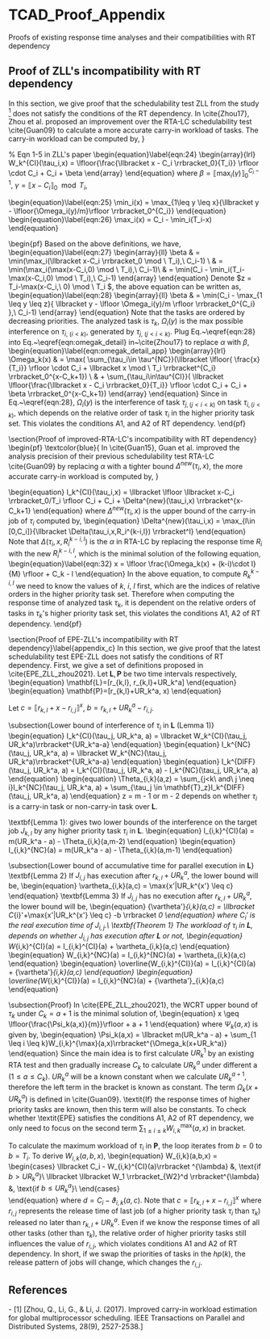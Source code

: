 # TCAD_Proof_Appendix
Proofs of existing response time analyses and their compatibilities with RT dependency

## Proof of ZLL's incompatibility with RT dependency
In this section, we give proof that the schedulability test ZLL from the study [<sup>1</sup>](#zhou17) does not satisfy the conditions of the RT dependency. In \cite{Zhou17}, Zhou et al. proposed an improvement over the RTA-LC schedulability test \cite{Guan09} to calculate a more accurate carry-in workload of tasks. The carry-in workload can be computed by,
}

% Eqn 1-5 in ZLL's paper
\begin{equation}\label{eqn:24}
\begin{array}{lrl}
    W_k^{CI}(\tau_i,x) = \lfloor{\frac{\llbracket x - C_i \rrbracket_0}{T_i}} \rfloor  \cdot C_i + C_i + \beta
\end{array}
\end{equation}
where $\beta = \llbracket \max_i(\gamma)\rrbracket_0^{C_i-1},\ \gamma = \llbracket x-C_i \rrbracket_0 \mod T_i$,

\begin{equation}\label{eqn:25}
   \min_i(x)  = \max_{1\leq y \leq x}\{\llbracket y - \lfloor{\Omega_i(y)/m}\rfloor \rrbracket_0^{C_i}\}
\end{equation}
\begin{equation}\label{eqn:26}
       \max_i(x)  = C_i - \min_i(T_i-x)
\end{equation}

\begin{pf}
Based on the above definitions, we have,
\begin{equation}\label{eqn:27}
\begin{array}{ll}
    \beta  & = \min(\max_i(\llbracket x-C_i \rrbracket_0 \mod \ T_i),\ C_i-1) \\
    & = \min(\max_i(\max(x-C_i,0) \mod \ T_i),\ C_i-1)\\
    & = \min(C_i - \min_i(T_i-\max(x-C_i,0) \mod \ T_i),\ C_i-1)
\end{array}
\end{equation}
Denote $z = T_i-\max(x-C_i,\ 0) \mod \ T_i $, the above equation can be written as,
\begin{equation}\label{eqn:28}
\begin{array}{ll}
    \beta  & = \min(C_i - \max_{1 \leq y \leq z}\{ \llbracket y - \lfloor \Omega_i(y)/m \rfloor \rrbracket_0^{C_i} \},\ C_i-1)
\end{array}
\end{equation}
Note that the tasks are ordered by decreasing priorities. The analyzed task is $\tau_k$, $\Omega_i(y)$ is the max possible interference on $\tau_{i,\ (i<k)}$, generated by $\tau_{j,\ (j<i<k)}$. Plug Eq.~\eqref{eqn:28} into Eq.~\eqref{eqn:omegak_detail} in~\cite{Zhou17} to replace $\alpha$ with $\beta$,
\begin{equation}\label{eqn:omegak_detail_app}
\begin{array}{lrl}
    \Omega_k(x) & = \max(
    \sum_{\tau_i\in \tau^{NC}}(\llbracket  \lfloor{ \frac{x}{T_i}}  \rfloor  \cdot C_i + \llbracket x \mod \ T_i \rrbracket^{C_i}  \rrbracket_0^{x-C_k+1}) \\ 
    & + \sum_{\tau_i\in\tau^{CI}}( \llbracket \lfloor{\frac{\llbracket x - C_i \rrbracket_0}{T_i}} \rfloor  \cdot C_i + C_i + \beta \rrbracket_0^{x-C_k+1})
\end{array}
\end{equation}
Since in Eq.~\eqref{eqn:28}, $\Omega_i(y)$ is the interference of task $\tau_{j,(j<i<k)}$ on task $\tau_{i,(i<k)}$, which depends on the relative order of task $\tau_i$ in the higher priority task set. This violates the conditions A1, and A2 of RT dependency. 
\end{pf}

\section{Proof of improved-RTA-LC's incompatibility with RT dependency}
\begin{pf}
\textcolor{blue}{
In \cite{Guan15}, Guan et al. improved the analysis precision of their previous schedulability test RTA-LC \cite{Guan09} by replacing $\alpha$ with a tighter bound $\Delta^{new}(\tau_i,x)$, the more accurate carry-in workload is computed by,
}

\begin{equation}
   I_k^{CI}(\tau_i,x) = \llbracket \lfloor \llbracket x-C_i \rrbracket_0/T_i \rfloor C_i + C_i + \Delta^{new}(\tau_i,x)   \rrbracket^{x-C_k+1}
\end{equation}
where $\Delta^{new}(\tau_i,x)$ is the upper bound of the carry-in job of $\tau_i$ computed by,
\begin{equation}
    \Delta^{new}(\tau_i,x) = \max_{l\in [0,C_i]}{\llbracket \Delta(\tau_i,x,R_i^{k-i,l}) \rrbracket^l}
\end{equation}
Note that $\Delta(\tau_i,x,R_i^{k-i,l})$ is the $\alpha$ in RTA-LC by replacing the response time $R_i$ with the new $R_i^{k-i,l}$, which is the minimal solution of the following equation,
\begin{equation}\label{eqn:32}
    x = \lfloor \frac{\Omega_k(x) + (k-i)\cdot l}{M} \rfloor + C_k - l
\end{equation}
In the above equation, to compute $R_k^{k-i,l}$ we need to know the values of $k,\ i,\ l$ first, which are the indices of relative orders in the higher priority task set. Therefore when computing the response time of analyzed task $\tau_k$, it is dependent on the relative orders of tasks in $\tau_k$'s higher priority task set, this violates the conditions A1, A2 of RT dependency. 
\end{pf}

\section{Proof of EPE-ZLL's incompatibility with RT dependency}\label{appendix_c}
In this section, we give proof that the latest schedulability test EPE-ZLL does not satisfy the conditions of RT dependency. First, we give a set of definitions proposed in \cite{EPE_ZLL_zhou2021}. Let $\mathbf{L},\mathbf{P}$ be two time intervals respectively,
\begin{equation}
    \mathbf{L}=[r_{k,l}, r_{k,l}+UR_k^a]
\end{equation}
\begin{equation}
    \mathbf{P}=[r_{k,l}+UR_k^a, x)
\end{equation}

Let $c = \llbracket r_{k,l}+x-r_{i,j}\rrbracket^x$,  $b = r_{k,l}+UR_k^a-r_{i,j}$. 

\subsection{Lower bound of interference of $\tau_i$ in $\mathbf{L}$ (Lemma 1)}
\begin{equation}
    I_k^{CI}(\tau_j, UR_k^a, a) = \llbracket W_k^{CI}(\tau_j, UR_k^a)\rrbracket^{UR_k^a-a}
\end{equation}
\begin{equation}
    I_k^{NC}(\tau_j, UR_k^a, a) = \llbracket W_k^{NC}(\tau_j, UR_k^a)\rrbracket^{UR_k^a-a}
\end{equation}
\begin{equation}
    I_k^{DIFF}(\tau_j, UR_k^a, a) = I_k^{CI}(\tau_j, UR_k^a, a) - I_k^{NC}(\tau_j, UR_k^a, a)
\end{equation}
\begin{equation}
    \Theta_{i,k}(a,z) = \sum_{j<k\ and\ j \neq i}I_k^{NC}(\tau_j, UR_k^a, a) + \sum_{\tau_j \in \mathbf{T}_z}I_k^{DIFF}(\tau_j, UR_k^a, a)
\end{equation}
z = m - 1 or m - 2 depends on whether $\tau_i$ is a carry-in task or non-carry-in task over $\mathbf{L}$.

\textbf{Lemma 1}: gives two lower bounds of the interference on the target job $J_{k,l}$ by any higher priority task $\tau_i$ in $\mathbf{L}$.
\begin{equation}
    I_{i,k}^{CI}(a) = m(UR_k^a - a) - \Theta_{i,k}(a,m-2)
\end{equation}
\begin{equation}
    I_{i,k}^{NC}(a) = m(UR_k^a - a) - \Theta_{i,k}(a,m-1)
\end{equation}

\subsection{Lower bound of accumulative time for parallel execution in $\mathbf{L}$}
\textbf{Lemma 2} If $J_{i,j}$ has execution after $r_{k,l} + UR_k^a$, the lower bound will be,
\begin{equation}
    \vartheta_{i,k}(a,c) = \max\{x'|UR_k^{x'} \leq c\}
\end{equation}
\textbf{Lemma 3} If $J_{i,j}$ has no execution after $r_{k,l} + UR_k^a$, the lower bound will be,
\begin{equation}
    {\vartheta'}_{i,k}(a,c) = \llbracket C_{i}'+\max\{x'|UR_k^{x'} \leq c\} -b \rrbracket _0
\end{equation}
where $C_{i}'$ is the real execution time of $J_{i,j}$.\\
\textbf{Theorem 1} The workload of $\tau_i$ in $\mathbf{L}$, depends on whether $J_{i,j}$ has execution after $\mathbf{L}$ or not,
\begin{equation}
    W_{i,k}^{CI}(a) = I_{i,k}^{CI}(a) + \vartheta_{i,k}(a,c)
\end{equation}
\begin{equation}
    W_{i,k}^{NC}(a) = I_{i,k}^{NC}(a) + \vartheta_{i,k}(a,c)
\end{equation}
\begin{equation}
    \overline{W_{i,k}^{CI}}(a) = I_{i,k}^{CI}(a) + {\vartheta'}_{i,k}(a,c)
\end{equation}
\begin{equation}
    \overline{W_{i,k}^{CI}}(a) = I_{i,k}^{NC}(a) + {\vartheta'}_{i,k}(a,c)
\end{equation}

\subsection{Proof}
In \cite{EPE_ZLL_zhou2021}, the WCRT upper bound of $\tau_k$ under $C_k = a+1$ is the minimal solution of,
\begin{equation}
    x \geq \lfloor{\frac{\Psi_k(a,x)}{m}}\rfloor + a + 1
\end{equation}
where $\Psi_k(a,x)$ is given by,
\begin{equation}
    \Psi_k(a,x) = \llbracket m(UR_k^a - a) + \sum_{1 \leq i \leq k}W_{i,k}^{\max}(a,x)\rrbracket^{\Omega_k(x+UR_k^a)}
\end{equation}
Since the main idea is to first calculate $UR_k^1$ by an existing RTA test and then gradually increase $C_k$ to calculate $UR_k^a$ under different a ($1 \leq a \leq C_k$). $UR_k^a$ will be a known constant when we calculate $UR_k^{a+1}$, therefore the left term in the bracket is known as constant. The term $\Omega_k(x+UR_k^a)$ is defined in \cite{Guan09}. \textit{If} the response times of higher priority tasks are known, then this term will also be constants. To check whether \textit{EPE} satisfies the conditions A1, A2 of RT dependency, we only need to focus on the second term $\sum_{1 \leq i \leq k}W_{i,k}^{\max}(a,x)$ in bracket.  

To calculate the maximum workload of $\tau_i$ in $\mathbf{P}$, the loop iterates from $b = 0$ to $b = T_i$. To derive $W_{i,k}(a,b,x)$, 
\begin{equation}
  W_{i,k}(a,b,x) =
    \begin{cases}
      \llbracket C_i - W_{i,k}^{CI}(a)\rrbracket ^{\lambda} &, \text{if $b > UR_k^a$}\\
      \llbracket \llbracket W_1 \rrbracket_{W2}^d \rrbracket^{\lambda} &, \text{if $b \leq UR_k^a$}\\
    \end{cases}       
\end{equation}
where $d = C_i - \vartheta_{i,k}(a,c)$. Note that $c = \llbracket r_{k,l}+x-r_{i,j}\rrbracket^x$ where $r_{i,j}$ represents the release time of last job (of a higher priority task $\tau_i$ than $\tau_k$) released no later than $r_{k,l}+UR_k^a$. Even if we know the response times of all other tasks (other than $\tau_k$), the relative order of higher priority tasks still influences the value of $r_{i,j}$, which violates conditions A1 and A2 of RT dependency. In short, if we swap the priorities of tasks in the $hp(k)$, the release pattern of jobs will change, which changes the $r_{i,j}$.

## References
<div id = "zhou17"></div>
- [1] [Zhou, Q., Li, G., & Li, J. (2017). Improved carry-in workload estimation for global multiprocessor scheduling. IEEE Transactions on Parallel and Distributed Systems, 28(9), 2527-2538.] 


